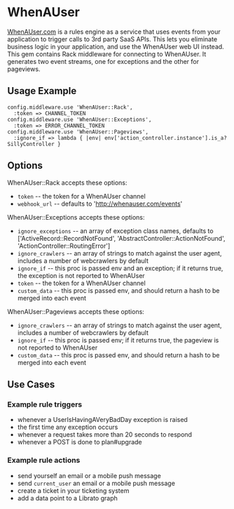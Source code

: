 WhenAUser
=========

[WhenAUser.com](http://whenauser.com) is a rules engine as a service that uses events from your application to trigger calls to 3rd party SaaS APIs. This lets you eliminate business logic in your application, and use the WhenAUser web UI instead. This gem contains Rack middleware for connecting to WhenAUser. It generates two event streams, one for exceptions and the other for pageviews.

Usage Example
-------------

    config.middleware.use 'WhenAUser::Rack',
      :token => CHANNEL_TOKEN
    config.middleware.use 'WhenAUser::Exceptions',
      :token => ERROR_CHANNEL_TOKEN
    config.middleware.use 'WhenAUser::Pageviews',
      :ignore_if => lambda { |env| env['action_controller.instance'].is_a? SillyController }

Options
-------

WhenAUser::Rack accepts these options:

* `token` -- the token for a WhenAUser channel
* `webhook_url` -- defaults to 'http://whenauser.com/events'

WhenAUser::Exceptions accepts these options:

* `ignore_exceptions` -- an array of exception class names, defaults to ['ActiveRecord::RecordNotFound', 'AbstractController::ActionNotFound', 'ActionController::RoutingError']
* `ignore_crawlers` -- an array of strings to match against the user agent, includes a number of webcrawlers by default
* `ignore_if` -- this proc is passed env and an exception; if it returns true, the exception is not reported to WhenAUser
* `token` -- the token for a WhenAUser channel
* `custom_data` -- this proc is passed env, and should return a hash to be merged into each event

WhenAUser::Pageviews accepts these options:

* `ignore_crawlers` -- an array of strings to match against the user agent, includes a number of webcrawlers by default
* `ignore_if` -- this proc is passed env; if it returns true, the pageview is not reported to WhenAUser
* `custom_data` -- this proc is passed env, and should return a hash to be merged into each event

Use Cases
---------

### Example rule triggers

* whenever a UserIsHavingAVeryBadDay exception is raised
* the first time any exception occurs
* whenever a request takes more than 20 seconds to respond
* whenever a POST is done to plan#upgrade

### Example rule actions

* send yourself an email or a mobile push message
* send `current_user` an email or a mobile push message
* create a ticket in your ticketing system
* add a data point to a Librato graph
